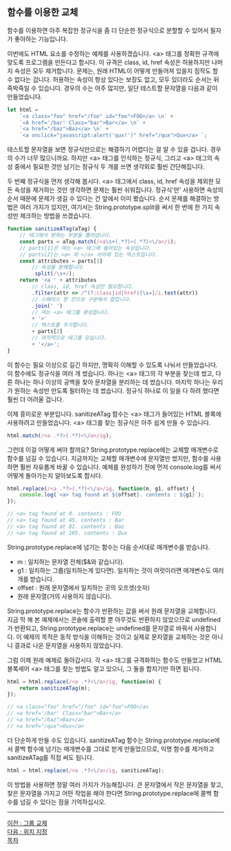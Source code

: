 ## 함수를 이용한 교체
함수를 이용하면 아주 복잡한 정규식을 좀 더 단순한 정규식으로 분할할 수 있어서 필자가 좋아하는 기능입니다.

이번에도 HTML 요소를 수정하는 예제를 사용하겠습니다. \<a> 태그를 정확한 규격에 맞도록 프로그램을 만든다고 합시다. 이 규격은 class, id, href 속성은 허용하지만 나머지 속성은 모두 제거합니다. 문제는, 원래 HTML이 어떻게 만들어져 있을지 짐작도 할 수 없다는 겁니다. 허용하는 속성이 항상 있다는 보장도 없고, 모두 있더라도 순서는 뒤죽박죽일 수 있습니다. 경우의 수는 아주 많지만, 일단 테스트할 문자열을 다음과 같이 만들었습니다.

```javascript
let html = 
    `<a class="foo" href="/foo" id="foo">FOO</a> \n` + 
    `<A href='/bar' Class="bar">Bar</a> \n` +
    `<a href="/baz">Baz</a> \n` +
    `<a onclick="javascript:alert('qux!')" href="/qux">Qux</a> `;
```

테스트할 문자열을 보면 정규식만으로는 해결하기 어렵다는 걸 알 수 있을 겁니다. 경우의 수가 너무 많으니까요. 하지만 \<a> 태그를 인식하는 정규식, 그리고 \<a> 태그의 속성 중에서 필요한 것만 남기는 정규식 두 개를 쓰면 생각외로 훨씬 간단해집니다.

두 번째 정규식을 먼저 생각해 봅시다. \<a> 태그에서 class, id, href 속성을 제외한 모든 속성을 제거하는 것만 생각하면 문제는 훨씬 쉬워집니다. 정규식'만' 사용하면 속성의 순서 때문에 문제가 생길 수 있다는 건 앞에서 이미 봤습니다. 순서 문제를 해결하는 방법은 여러 가지가 있지만, 여기서는 String.prototype.split을 써서 한 번에 한 가지 속성만 체크하는 방법을 쓰겠습니다.

```javascript
function sanitizeATag(aTag) {
    // 태그에서 원하는 부분을 뽑아냅니다.
    const parts = aTag.match(/<a\s+(.*?)>(.*?)<\/a>/i);
    // parts[1]은 여는 <a> 태그에 들어있는 속성입니다.
    // parts[2]는 <a> 와 </a> 사이에 있는 텍스트입니다.
    const attributes = parts[1]
        // 속성을 분해합니다.
        .split(/\s+/);
    return '<a ' + attributes
        // class, id, href 속성만 필요합니다.
        .filter(attr => /^(?:class|id|href)[\s=]/i.test(attr))
        // 스페이스 한 칸으로 구분해서 합칩니다.
        .join(' ')
        // 여는 <a> 태그를 완성합니다.
        + '>'
        // 텍스트를 추가합니다.
        + parts[2]
        // 마지막으로 태그를 닫습니다.
        + '</a>';
}
```

이 함수는 필요 이상으로 길긴 하지만, 명확히 이해할 수 있도록 나눠서 만들었습니다. 이 함수에도 정규식을 여러 개 썼습니다. 하나는 \<a> 태그의 각 부분을 찾는데 썼고, 다른 하나는 하나 이상의 공백을 찾아 문자열을 분리하는 데 썼습니다. 마지막 하나는 우리가 원하는 속성만 만도록 필터하는 데 썼습니다. 정규식 하나로 이 일을 다 하려 했다면 훨씬 더 어려울 겁니다.

이제 흥미로운 부분입니다. sanitizeATag 함수는 \<a> 태그가 들어있는 HTML 블록에 사용하려고 만들었습니다. \<a> 태그를 찾는 정규식은 아주 쉽게 만들 수 있습니다.

```javascript
html.match(/<a .*?>(.*?)<\/a>/ig);
```

그런데 이걸 어떻게 써야 할까요? String.prototype.replace에는 교체할 매개변수로 함수를 넘길 수 있습니다. 지금까지는 교체할 매개변수에 문자열만 썼지만, 함수를 사용하면 훨씬 자유롭게 바꿀 수 있습니다. 예제를 완성하기 전에 먼저 console.log를 써서 어떻게 돌아가는지 알아보도록 합시다.

```javascript
html.replace(/<a .*?>(.*?)<\/a>/ig, function(m, g1, offset) {
    console.log(`<a> tag found at ${offset}. contents : ${g1}`);
});

// <a> tag found at 0. contents : FOO
// <a> tag found at 45. contents : Bar
// <a> tag found at 81. contents : Baz
// <a> tag found at 105. contents : Qux
```

String.prototype.replace에 넘기는 함수는 다음 순서대로 매개변수를 받습니다.
* m : 일치하는 문자열 전체($&와 같습니다).
* g1 : 일치하는 그룹(일치하는게 있다면). 일치하는 것이 여럿이라면 매개변수도 여러 개를 받습니다.
* offset : 원래 문자열에서 일치하는 곳의 오프셋(숫자)
* 원래 문자열(거의 사용하지 않습니다).

String.prototype.replace는 함수가 반환하는 값을 써서 원래 문자열을 교체합니다. 지금 막 해 본 예제에서는 콘솔에 출력할 뿐 아무것도 반환하지 않았으므로 undefined가 반환되고, String.prototype.replace는 undefined를 문자열로 바꿔서 사용합니다. 이 예제의 목적은 동작 방식을 이해하는 것이고 실제로 문자열을 교체하는 것은 아니니 결과로 나온 문자열을 사용하지 않았습니다.

그럼 이제 원래 예제로 돌아갑시다. 각 \<a> 태그를 규격화하는 함수도 만들었고 HTML 블록세어 \<a> 태그를 찾는 방법도 알고 있으니, 그 둘을 합치기만 하면 됩니다.

```javascript
html = html.replace(/<a .*?<\/a>/ig, function(m) {
    return sanitizeATag(m);
});

// <a class="foo" href="/foo" id="foo">FOO</a>
// <a href='/bar' Class="bar">Bar</a>
// <a href="/baz">Baz</a>
// <a href="/qux">Qux</a>
```

더 단순하게 만들 수도 있습니다. sanitizeATag 함수는 String.prototype.replace에서 콜백 함수에 넘기는 매개변수를 그대로 받게 만들었으므로, 익명 함수를 제거하고 sanitizeATag를 직접 써도 됩니다.

```javascript
html = html.replace(/<a .*?<\/a>/ig, sanitizeATag);
```

이 방법을 사용하면 정말 여러 가지가 가능해집니다. 큰 문자열에서 작은 문자열을 찾고, 찾은 문자열을 가지고 어떤 작업을 해야 한다면 String.prototype.replace에 콜백 함수를 넘길 수 있다는 점을 기억하십시오.

***
[이전 : 그룹 교체](17.15.md) <br/>
[다음 : 위치 지정](17.17.md) <br/>
[목차](../progressCheck.md)